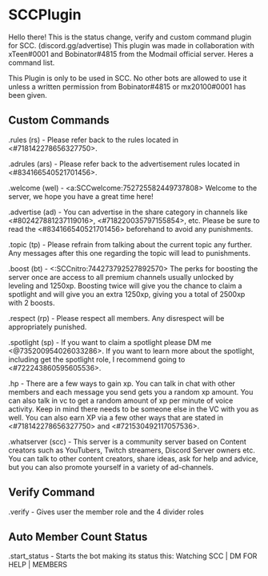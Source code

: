 # SCCPlugin

Hello there! This is the status change, verify and custom command plugin for SCC. (discord.gg/advertise)
This plugin was made in collaboration with xTeen#0001 and Bobinator#4815 from the Modmail official server.
Heres a command list.

This Plugin is only to be used in SCC. No other bots are allowed to use it unless a written permission from Bobinator#4815 or mx20100#0001 has been given.

## Custom Commands
.rules (rs) -  Please refer back to the rules located in <#718142278656327750>.

.adrules (ars) -  Please refer back to the advertisement rules located in <#834166540521701456>.

.welcome (wel) -  <a:SCCwelcome:752725582449737808> Welcome to the server, we hope you have a great time here!

.advertise (ad) -  You can advertise in the share category in channels like <#802427881237119016>, <#718220035797155854>, etc. Please be sure to read the <#834166540521701456> beforehand to avoid any punishments.

.topic (tp) -  Please refrain from talking about the current topic any further. Any messages after this one regarding the topic will lead to punishments.

.boost (bt) -  <:SCCnitro:744273792527892570> The perks for boosting the server once are access to all premium channels usually unlocked by leveling and 1250xp. Boosting twice will give you the chance to claim a spotlight and will give you an extra 1250xp, giving you a total of 2500xp with 2 boosts.

.respect (rp) -  Please respect all members. Any disrespect will be appropriately punished.

.spotlight (sp) -  If you want to claim a spotlight please DM me <@735200954026033286>. If you want to learn more about the spotlight, including get the spotlight role, I recommend going to <#722243860595605536>.

.hp - There are a few ways to gain xp. You can talk in chat with other members and each message you send gets you a random xp amount. You can also talk in vc to get a random amount of xp per minute of voice activity. Keep in mind there needs to be someone else in the VC with you as well. You can also earn XP via a few other ways that are stated in <#718142278656327750> and <#721530492117057536>.

.whatserver (scc) - This server is a community server based on Content creators such as YouTubers, Twitch streamers, Discord Server owners etc. You can talk to other content creators, share ideas, ask for help and advice, but you can also promote yourself in a variety of ad-channels.

## Verify Command

.verify - Gives user the member role and the 4 divider roles

## Auto Member Count Status

.start_status - Starts the bot making its status this: Watching SCC | DM FOR HELP | <membercount> MEMBERS
